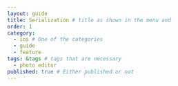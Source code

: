 ```yaml
---
layout: guide
title: Serialization # title as shown in the menu and 
order: 1
category: 
  - ios # One of the categories
  - guide
  - feature
tags: &tags # tags that are necessary
  - photo editor 
published: true # Either published or not 
---
```


